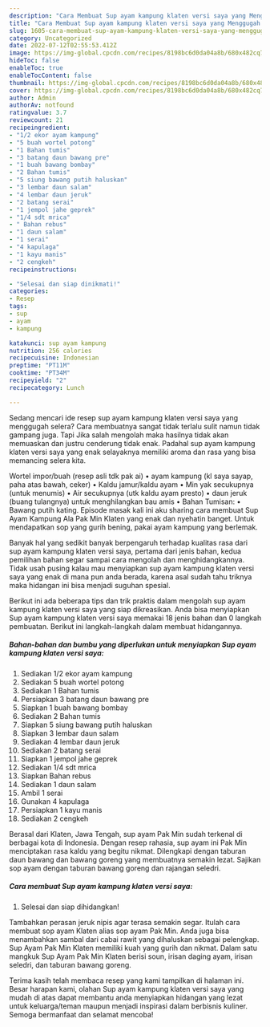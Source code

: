 ```yaml
---
description: "Cara Membuat Sup ayam kampung klaten versi saya yang Menggugah Selera, Buat Buka Puasa Lezat"
title: "Cara Membuat Sup ayam kampung klaten versi saya yang Menggugah Selera, Buat Buka Puasa Lezat"
slug: 1605-cara-membuat-sup-ayam-kampung-klaten-versi-saya-yang-menggugah-selera-buat-buka-puasa-lezat
category: Uncategorized
date: 2022-07-12T02:55:53.412Z
image: https://img-global.cpcdn.com/recipes/8198bc6d0da04a8b/680x482cq70/sup-ayam-kampung-klaten-versi-saya-foto-resep-utama.jpg
hideToc: false
enableToc: true
enableTocContent: false
thumbnail: https://img-global.cpcdn.com/recipes/8198bc6d0da04a8b/680x482cq70/sup-ayam-kampung-klaten-versi-saya-foto-resep-utama.jpg
cover: https://img-global.cpcdn.com/recipes/8198bc6d0da04a8b/680x482cq70/sup-ayam-kampung-klaten-versi-saya-foto-resep-utama.jpg
author: Admin
authorAv: notfound
ratingvalue: 3.7
reviewcount: 21
recipeingredient:
- "1/2 ekor ayam kampung"
- "5 buah wortel potong"
- "1 Bahan tumis"
- "3 batang daun bawang pre"
- "1 buah bawang bombay"
- "2 Bahan tumis"
- "5 siung bawang putih haluskan"
- "3 lembar daun salam"
- "4 lembar daun jeruk"
- "2 batang serai"
- "1 jempol jahe geprek"
- "1/4 sdt mrica"
- " Bahan rebus"
- "1 daun salam"
- "1 serai"
- "4 kapulaga"
- "1 kayu manis"
- "2 cengkeh"
recipeinstructions:

- "Selesai dan siap dinikmati!"
categories:
- Resep
tags:
- sup
- ayam
- kampung

katakunci: sup ayam kampung 
nutrition: 256 calories
recipecuisine: Indonesian
preptime: "PT11M"
cooktime: "PT34M"
recipeyield: "2"
recipecategory: Lunch

---
```



Sedang mencari ide resep sup ayam kampung klaten versi saya yang menggugah selera? Cara membuatnya sangat tidak terlalu sulit namun tidak gampang juga. Tapi Jika salah mengolah maka hasilnya tidak akan memuaskan dan justru cenderung tidak enak. Padahal sup ayam kampung klaten versi saya yang enak selayaknya memiliki aroma dan rasa yang bisa memancing selera kita.


Wortel impor/buah (resep asli tdk pak ai) • ayam kampung (kl saya sayap, paha atas bawah, ceker) • Kaldu jamur/kaldu ayam • Min yak secukupnya (untuk menumis) • Air secukupnya (utk kaldu ayam presto) • daun jeruk (buang tulangnya) untuk menghilangkan bau amis • Bahan Tumisan: • Bawang putih kating. Episode masak kali ini aku sharing cara membuat Sup Ayam Kampung Ala Pak Min Klaten yang enak dan nyehatin banget. Untuk mendapatkan sop yang gurih bening, pakai ayam kampung yang berlemak.

Banyak hal yang sedikit banyak berpengaruh terhadap kualitas rasa dari sup ayam kampung klaten versi saya, pertama dari jenis bahan, kedua pemilihan bahan segar sampai cara mengolah dan menghidangkannya. Tidak usah pusing kalau mau menyiapkan sup ayam kampung klaten versi saya yang enak di mana pun anda berada, karena asal sudah tahu triknya maka hidangan ini bisa menjadi suguhan spesial.


Berikut ini ada beberapa tips dan trik praktis dalam mengolah sup ayam kampung klaten versi saya yang siap dikreasikan. Anda bisa menyiapkan Sup ayam kampung klaten versi saya memakai 18 jenis bahan dan 0 langkah pembuatan. Berikut ini langkah-langkah dalam membuat hidangannya.

<!--inarticleads1-->

##### Bahan-bahan dan bumbu yang diperlukan untuk menyiapkan Sup ayam kampung klaten versi saya:

1. Sediakan 1/2 ekor ayam kampung
1. Sediakan 5 buah wortel potong
1. Sediakan 1 Bahan tumis
1. Persiapkan 3 batang daun bawang pre
1. Siapkan 1 buah bawang bombay
1. Sediakan 2 Bahan tumis
1. Siapkan 5 siung bawang putih haluskan
1. Siapkan 3 lembar daun salam
1. Sediakan 4 lembar daun jeruk
1. Sediakan 2 batang serai
1. Siapkan 1 jempol jahe geprek
1. Sediakan 1/4 sdt mrica
1. Siapkan  Bahan rebus
1. Sediakan 1 daun salam
1. Ambil 1 serai
1. Gunakan 4 kapulaga
1. Persiapkan 1 kayu manis
1. Sediakan 2 cengkeh


Berasal dari Klaten, Jawa Tengah, sup ayam Pak Min sudah terkenal di berbagai kota di Indonesia. Dengan resep rahasia, sup ayam ini Pak Min menciptakan rasa kaldu yang begitu nikmat. Dilengkapi dengan taburan daun bawang dan bawang goreng yang membuatnya semakin lezat. Sajikan sop ayam dengan taburan bawang goreng dan rajangan seledri. 

<!--inarticleads2-->

##### Cara membuat Sup ayam kampung klaten versi saya:


1. Selesai dan siap dihidangkan!

Tambahkan perasan jeruk nipis agar terasa semakin segar. Itulah cara membuat sop ayam Klaten alias sop ayam Pak Min. Anda juga bisa menambahkan sambal dari cabai rawit yang dihaluskan sebagai pelengkap. Sup Ayam Pak Min Klaten memiliki kuah yang gurih dan nikmat. Dalam satu mangkuk Sup Ayam Pak Min Klaten berisi soun, irisan daging ayam, irisan seledri, dan taburan bawang goreng. 

Terima kasih telah membaca resep yang kami tampilkan di halaman ini. Besar harapan kami, olahan Sup ayam kampung klaten versi saya yang mudah di atas dapat membantu anda menyiapkan hidangan yang lezat untuk keluarga/teman maupun menjadi inspirasi dalam berbisnis kuliner. Semoga bermanfaat dan selamat mencoba!
